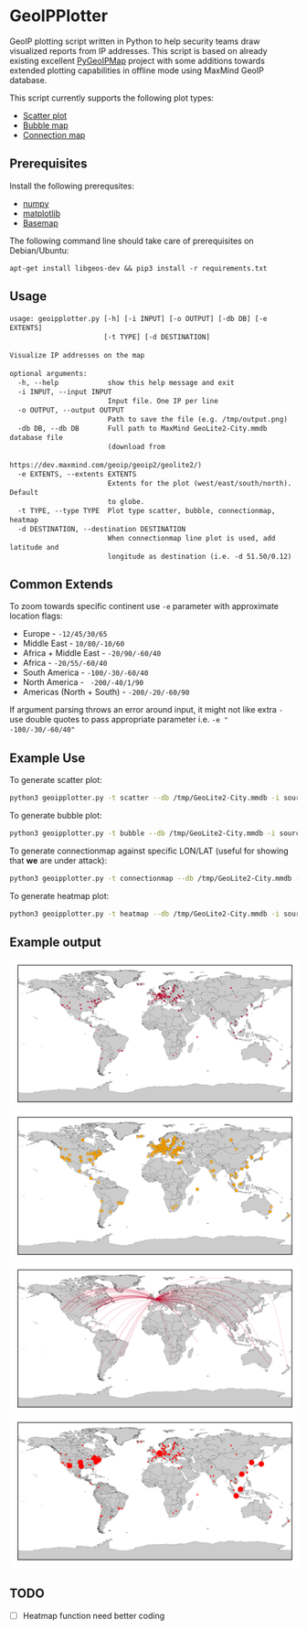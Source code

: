 # GeoIPPlotter

GeoIP plotting script written in Python to help security teams draw visualized reports from IP addresses. This script is based on already existing excellent [PyGeoIPMap](https://github.com/pieqq/PyGeoIpMap) project with some additions towards extended plotting capabilities in offline mode using MaxMind GeoIP database.

This script currently supports the following plot types:
- [Scatter plot](https://matplotlib.org/3.2.2/api/_as_gen/matplotlib.pyplot.scatter.html)
- [Bubble map](https://matplotlib.org/3.2.2/api/_as_gen/matplotlib.pyplot.plot.html#matplotlib.pyplot.plot)
- [Connection map](https://en.wikipedia.org/wiki/Great_circle)

## Prerequisites 

Install the following prerequsites:

* [numpy](http://www.numpy.org/)
* [matplotlib](http://matplotlib.org/)
* [Basemap](http://matplotlib.org/basemap/)

The following command line should take care of prerequisites on Debian/Ubuntu:

```
apt-get install libgeos-dev && pip3 install -r requirements.txt
```

## Usage

```
usage: geoipplotter.py [-h] [-i INPUT] [-o OUTPUT] [-db DB] [-e EXTENTS]
                       [-t TYPE] [-d DESTINATION]

Visualize IP addresses on the map

optional arguments:
  -h, --help            show this help message and exit
  -i INPUT, --input INPUT
                        Input file. One IP per line
  -o OUTPUT, --output OUTPUT
                        Path to save the file (e.g. /tmp/output.png)
  -db DB, --db DB       Full path to MaxMind GeoLite2-City.mmdb database file
                        (download from
                        https://dev.maxmind.com/geoip/geoip2/geolite2/)
  -e EXTENTS, --extents EXTENTS
                        Extents for the plot (west/east/south/north). Default
                        to globe.
  -t TYPE, --type TYPE  Plot type scatter, bubble, connectionmap, heatmap
  -d DESTINATION, --destination DESTINATION
                        When connectionmap line plot is used, add latitude and
                        longitude as destination (i.e. -d 51.50/0.12)
```

## Common Extends
To zoom towards specific continent use ```-e``` parameter with approximate location flags:

- Europe - ``` -12/45/30/65 ```
- Middle East - ``` 10/80/-10/60 ```
- Africa + Middle East - ``` -20/90/-60/40 ```
- Africa - ``` -20/55/-60/40 ```
- South America - ``` -100/-30/-60/40 ```
- North America - ```  -200/-40/1/90 ```
- Americas (North + South) - ``` -200/-20/-60/90 ```

If argument parsing throws an error around input, it might not like extra ```-``` use double quotes to pass appropriate parameter i.e. ```-e " -100/-30/-60/40"```

## Example Use

To generate scatter plot:
```bash
python3 geoipplotter.py -t scatter --db /tmp/GeoLite2-City.mmdb -i sourceip.txt -o scatter.png
```
To generate bubble plot:
```bash
python3 geoipplotter.py -t bubble --db /tmp/GeoLite2-City.mmdb -i sourceip.txt -o bubble.png
```
To generate connectionmap against specific LON/LAT (useful for showing that **we** are under attack):
```bash
python3 geoipplotter.py -t connectionmap --db /tmp/GeoLite2-City.mmdb -i sourceip.txt -o connectionmap.png -d 51.50/0.12
```
To generate heatmap plot:
```bash
python3 geoipplotter.py -t heatmap --db /tmp/GeoLite2-City.mmdb -i sourceip.txt -o heatmap.png
```

## Example output

![Alt text](samples/scatter.png?raw=true "Scatter plot of IPs")
![Alt text](samples/bubble.png?raw=true "Bubble plot of IPs")
![Alt text](samples/connectionmap.png?raw=true "Connection map plot of IPs")
![Alt text](samples/heatmap.png?raw=true "Heatmap plot of IPs")

## TODO

- [ ] Heatmap function need better coding